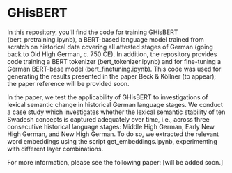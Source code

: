 # GHisBERT
In this repository, you'll find the code for training GHisBERT (bert_pretraining.ipynb), a BERT-based language model trained from scratch on historical data covering all attested stages of German (going back to Old High German, c. 750 CE). In addition, the repository provides code training a BERT tokenizer (bert_tokenizer.ipynb) and for fine-tuning a German BERT-base model (bert_finetuning.ipynb). This code was used for generating the results presented in the paper Beck & Köllner (to appear); the paper reference will be provided soon. 

In the paper, we test the applicability of GHisBERT to investigations of lexical semantic change in historical German
language stages. We conduct a case study which investigates whether the lexical semantic stability
of ten Swadesh concepts is captured adequately over time, i.e., across three consecutive historical
language stages: Middle High German, Early New High German, and New High German. 
To do so, we extracted the relevant word embeddings using the script get_embeddings.ipynb, experimenting with different layer combinations. 

For more information, please see the following paper:
[will be added soon.]
